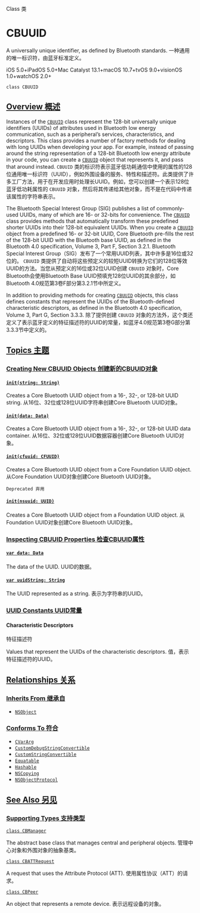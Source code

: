 Class 类

# CBUUID

A universally unique identifier, as defined by Bluetooth standards.
一种通用的唯一标识符，由蓝牙标准定义。

iOS 5.0+iPadOS 5.0+Mac Catalyst 13.1+macOS 10.7+tvOS 9.0+visionOS 1.0+watchOS 2.0+

```
class CBUUID
```



## [Overview 概述](https://developer.apple.com/documentation/corebluetooth/cbuuid#overview)

Instances of the [`CBUUID`](https://developer.apple.com/documentation/corebluetooth/cbuuid) class represent the 128-bit universally unique identifiers (UUIDs) of attributes used in Bluetooth low energy communication, such as a peripheral’s services, characteristics, and descriptors. This class provides a number of factory methods for dealing with long UUIDs when developing your app. For example, instead of passing around the string representation of a 128-bit Bluetooth low energy attribute in your code, you can create a [`CBUUID`](https://developer.apple.com/documentation/corebluetooth/cbuuid) object that represents it, and pass that around instead.
`CBUUID` 类的标识符表示蓝牙低功耗通信中使用的属性的128位通用唯一标识符（UUID），例如外围设备的服务、特性和描述符。此类提供了许多工厂方法，用于在开发应用时处理长UUID。例如，您可以创建一个表示128位蓝牙低功耗属性的 `CBUUID` 对象，然后将其传递给其他对象，而不是在代码中传递该属性的字符串表示。

The Bluetooth Special Interest Group (SIG) publishes a list of commonly-used UUIDs, many of which are 16- or 32-bits for convenience. The [`CBUUID`](https://developer.apple.com/documentation/corebluetooth/cbuuid) class provides methods that automatically transform these predefined shorter UUIDs into their 128-bit equivalent UUIDs. When you create a [`CBUUID`](https://developer.apple.com/documentation/corebluetooth/cbuuid) object from a predefined 16- or 32-bit UUID, Core Bluetooth pre-fills the rest of the 128-bit UUID with the Bluetooth base UUID, as defined in the Bluetooth 4.0 specification, Volume 3, Part F, Section 3.2.1.
Bluetooth Special Interest Group（SIG）发布了一个常用UUID列表，其中许多是16位或32位的。 `CBUUID` 类提供了自动将这些预定义的较短UUID转换为它们的128位等效UUID的方法。当您从预定义的16位或32位UUID创建 `CBUUID` 对象时，Core Bluetooth会使用Bluetooth Base UUID预填充128位UUID的其余部分，如Bluetooth 4.0规范第3卷F部分第3.2.1节中所定义。

In addition to providing methods for creating [`CBUUID`](https://developer.apple.com/documentation/corebluetooth/cbuuid) objects, this class defines constants that represent the UUIDs of the Bluetooth-defined characteristic descriptors, as defined in the Bluetooth 4.0 specification, Volume 3, Part G, Section 3.3.3.
除了提供创建 `CBUUID` 对象的方法外，这个类还定义了表示蓝牙定义的特征描述符的UUID的常量，如蓝牙4.0规范第3卷G部分第3.3.3节中定义的。



## [Topics 主题](https://developer.apple.com/documentation/corebluetooth/cbuuid#topics)

### [Creating New CBUUID Objects 创建新的CBUUID对象](https://developer.apple.com/documentation/corebluetooth/cbuuid#Creating-New-CBUUID-Objects)

#### [`init(string: String)`](https://developer.apple.com/documentation/corebluetooth/cbuuid/init(string:))

Creates a Core Bluetooth UUID object from a 16-, 32-, or 128-bit UUID string.
从16位、32位或128位UUID字符串创建Core Bluetooth UUID对象。



#### [`init(data: Data)`](https://developer.apple.com/documentation/corebluetooth/cbuuid/init(data:))

Creates a Core Bluetooth UUID object from a 16-, 32-, or 128-bit UUID data container.
从16位、32位或128位UUID数据容器创建Core Bluetooth UUID对象。



#### [`init(cfuuid: CFUUID)`](https://developer.apple.com/documentation/corebluetooth/cbuuid/init(cfuuid:)-3h0ry)

Creates a Core Bluetooth UUID object from a Core Foundation UUID object.
从Core Foundation UUID对象创建Core Bluetooth UUID对象。

`Deprecated 弃用`



#### [`init(nsuuid: UUID)`](https://developer.apple.com/documentation/corebluetooth/cbuuid/init(nsuuid:)-2amob)

Creates a Core Bluetooth UUID object from a Foundation UUID object.
从Foundation UUID对象创建Core Bluetooth UUID对象。



### [Inspecting CBUUID Properties 检查CBUUID属性](https://developer.apple.com/documentation/corebluetooth/cbuuid#Inspecting-CBUUID-Properties)

#### [`var data: Data`](https://developer.apple.com/documentation/corebluetooth/cbuuid/data)

The data of the UUID.
UUID的数据。



#### [`var uuidString: String`](https://developer.apple.com/documentation/corebluetooth/cbuuid/uuidstring)

The UUID represented as a string.
表示为字符串的UUID。



### [UUID Constants UUID常量](https://developer.apple.com/documentation/corebluetooth/cbuuid#UUID-Constants)

#### Characteristic Descriptors

特征描述符

Values that represent the UUIDs of the characteristic descriptors.
值，表示特征描述符的UUID。



## [Relationships 关系](https://developer.apple.com/documentation/corebluetooth/cbuuid#relationships)

### [Inherits From 继承自](https://developer.apple.com/documentation/corebluetooth/cbuuid#inherits-from)

- [`NSObject`](https://developer.apple.com/documentation/objectivec/nsobject)



### [Conforms To 符合](https://developer.apple.com/documentation/corebluetooth/cbuuid#conforms-to)

- [`CVarArg`](https://developer.apple.com/documentation/Swift/CVarArg)
- [`CustomDebugStringConvertible`](https://developer.apple.com/documentation/Swift/CustomDebugStringConvertible)
- [`CustomStringConvertible`](https://developer.apple.com/documentation/Swift/CustomStringConvertible)
- [`Equatable`](https://developer.apple.com/documentation/Swift/Equatable)
- [`Hashable`](https://developer.apple.com/documentation/Swift/Hashable)
- [`NSCopying`](https://developer.apple.com/documentation/foundation/nscopying)
- [`NSObjectProtocol`](https://developer.apple.com/documentation/objectivec/nsobjectprotocol)



## [See Also 另见](https://developer.apple.com/documentation/corebluetooth/cbuuid#see-also)

### [Supporting Types 支持类型](https://developer.apple.com/documentation/corebluetooth/cbuuid#Supporting-Types)

[`class CBManager`](https://developer.apple.com/documentation/corebluetooth/cbmanager)

The abstract base class that manages central and peripheral objects.
管理中心对象和外围对象的抽象基类。

[`class CBATTRequest`](https://developer.apple.com/documentation/corebluetooth/cbattrequest)

A request that uses the Attribute Protocol (ATT).
使用属性协议（ATT）的请求。

[`class CBPeer`](https://developer.apple.com/documentation/corebluetooth/cbpeer)

An object that represents a remote device.
表示远程设备的对象。
